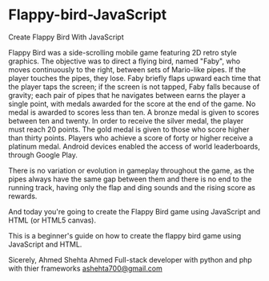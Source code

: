 # Flappy-bird-JavaScript
Create  Flappy Bird With JavaScript

Flappy Bird was a side-scrolling mobile game featuring 2D retro style graphics. The objective was to direct a flying bird, named "Faby", who moves continuously to the right, between sets of Mario-like pipes. If the player touches the pipes, they lose. Faby briefly flaps upward each time that the player taps the screen; if the screen is not tapped, Faby falls because of gravity; each pair of pipes that he navigates between earns the player a single point, with medals awarded for the score at the end of the game. No medal is awarded to scores less than ten. A bronze medal is given to scores between ten and twenty. In order to receive the silver medal, the player must reach 20 points. The gold medal is given to those who score higher than thirty points. Players who achieve a score of forty or higher receive a platinum medal. Android devices enabled the access of world leaderboards, through Google Play.

There is no variation or evolution in gameplay throughout the game, as the pipes always have the same gap between them and there is no end to the running track, having only the flap and ding sounds and the rising score as rewards.

And today you're going to create the Flappy Bird game using JavaScript and HTML (or HTML5 canvas).

This is a beginner's guide on how to create the flappy bird game using JavaScript and HTML.

Sicerely,
Ahmed Shehta Ahmed
Full-stack developer with python and php with thier frameworks
ashehta700@gmail.com
